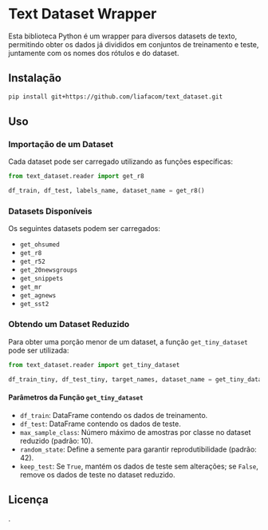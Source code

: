 # Text Dataset Wrapper

Esta biblioteca Python é um wrapper para diversos datasets de texto, permitindo obter os dados já divididos em conjuntos de treinamento e teste, juntamente com os nomes dos rótulos e do dataset.

## Instalação

```bash
pip install git+https://github.com/liafacom/text_dataset.git
```

## Uso

### Importação de um Dataset

Cada dataset pode ser carregado utilizando as funções específicas:

```python
from text_dataset.reader import get_r8

df_train, df_test, labels_name, dataset_name = get_r8()
```

### Datasets Disponíveis

Os seguintes datasets podem ser carregados:

- `get_ohsumed`
- `get_r8`
- `get_r52`
- `get_20newsgroups`
- `get_snippets`
- `get_mr`
- `get_agnews`
- `get_sst2`

### Obtendo um Dataset Reduzido

Para obter uma porção menor de um dataset, a função `get_tiny_dataset` pode ser utilizada:

```python
from text_dataset.reader import get_tiny_dataset

df_train_tiny, df_test_tiny, target_names, dataset_name = get_tiny_dataset(df_train, df_test, max_sample_class=10, random_state=42, keep_test=False)
```

#### Parâmetros da Função `get_tiny_dataset`

- `df_train`: DataFrame contendo os dados de treinamento.
- `df_test`: DataFrame contendo os dados de teste.
- `max_sample_class`: Número máximo de amostras por classe no dataset reduzido (padrão: 10).
- `random_state`: Define a semente para garantir reprodutibilidade (padrão: 42).
- `keep_test`: Se `True`, mantém os dados de teste sem alterações; se `False`, remove os dados de teste no dataset reduzido.

## Licença

.


